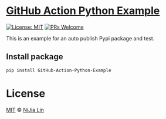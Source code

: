 # [GitHub Action Python Example](https://pypi.org/project/GitHub-Action-Python-Example/)

[![License: MIT](https://img.shields.io/badge/License-MIT-blue.svg)](https://opensource.org/licenses/MIT)
[![PRs Welcome](https://img.shields.io/badge/PRs-welcome-brightgreen.svg)](https://github.com/louis70109/line-notify#contributing)

This is an example for an auto publish Pypi package and test.

## Install package

```
pip install GitHub-Action-Python-Example
```

# License

[MIT](https://github.com/louis70109/line-notify/blob/master/LICENSE) © [NiJia Lin](https://nijialin.com/about/)
